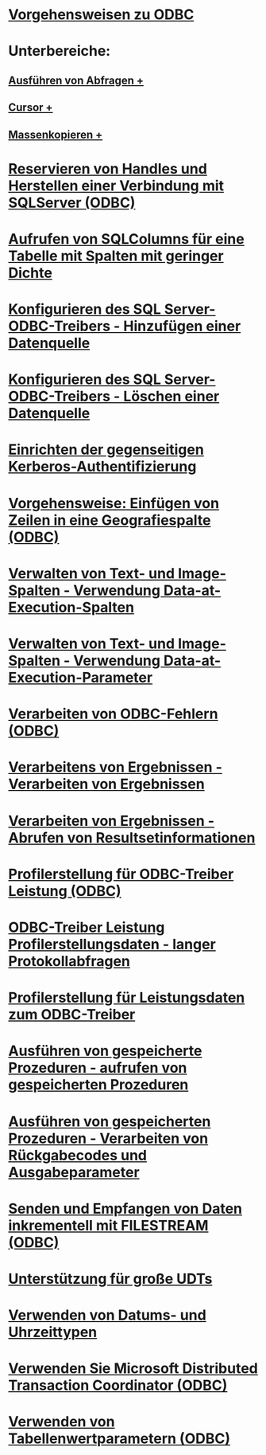 # [Vorgehensweisen zu ODBC](odbc-how-to-topics.md)

# Unterbereiche:
## [Ausführen von Abfragen +](../../relational-databases/native-client-odbc-how-to/execute-queries/executing-queries-how-to-topics-odbc.md)
## [Cursor +](../../relational-databases/native-client-odbc-how-to/cursors/using-cursors-how-to-topics-odbc.md)
## [Massenkopieren +](../../relational-databases/native-client-odbc-how-to/bulk-copy/bulk-copying-with-the-sql-server-odbc-driver-how-to-topics-odbc.md)

# [Reservieren von Handles und Herstellen einer Verbindung mit SQLServer (ODBC)](allocate-handles-and-connect-to-sql-server-odbc.md)
# [Aufrufen von SQLColumns für eine Tabelle mit Spalten mit geringer Dichte](call-sqlcolumns-on-a-table-with-sparse-columns.md)
# [Konfigurieren des SQL Server-ODBC-Treibers - Hinzufügen einer Datenquelle](configuring-the-sql-server-odbc-driver-add-a-data-source.md)
# [Konfigurieren des SQL Server-ODBC-Treibers - Löschen einer Datenquelle](configuring-the-sql-server-odbc-driver-delete-a-data-source.md)
# [Einrichten der gegenseitigen Kerberos-Authentifizierung](get-mutual-kerberos-authentication.md)
# [Vorgehensweise: Einfügen von Zeilen in eine Geografiespalte (ODBC)](how-to-insert-rows-into-geography-column-odbc.md)
# [Verwalten von Text- und Image-Spalten - Verwendung Data-at-Execution-Spalten](managing-text-and-image-columns-use-data-at-execution-columns.md)
# [Verwalten von Text- und Image-Spalten - Verwendung Data-at-Execution-Parameter](managing-text-and-image-columns-use-data-at-execution-parameters.md)
# [Verarbeiten von ODBC-Fehlern (ODBC)](process-odbc-errors-odbc.md)
# [Verarbeitens von Ergebnissen - Verarbeiten von Ergebnissen](processing-results-process-results.md)
# [Verarbeiten von Ergebnissen - Abrufen von Resultsetinformationen](processing-results-retrieve-result-set-information.md)
# [Profilerstellung für ODBC-Treiber Leistung (ODBC)](profiling-odbc-driver-performance-odbc.md)
# [ODBC-Treiber Leistung Profilerstellungsdaten - langer Protokollabfragen](profiling-odbc-driver-performance-data-log-long-running-queries.md)
# [Profilerstellung für Leistungsdaten zum ODBC-Treiber](profiling-odbc-driver-performance-data.md)
# [Ausführen von gespeicherte Prozeduren - aufrufen von gespeicherten Prozeduren](running-stored-procedures-call-stored-procedures.md)
# [Ausführen von gespeicherten Prozeduren - Verarbeiten von Rückgabecodes und Ausgabeparameter](running-stored-procedures-process-return-codes-and-output-parameters.md)
# [Senden und Empfangen von Daten inkrementell mit FILESTREAM (ODBC)](send-and-receive-data-incrementally-with-filestream-odbc.md)
# [Unterstützung für große UDTs](support-for-large-udts.md)
# [Verwenden von Datums- und Uhrzeittypen](use-date-and-time-types.md)
# [Verwenden Sie Microsoft Distributed Transaction Coordinator (ODBC)](use-microsoft-distributed-transaction-coordinator-odbc.md)
# [Verwenden von Tabellenwertparametern (ODBC)](use-table-valued-parameters-odbc.md)
